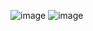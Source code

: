 ![image](https://user-images.githubusercontent.com/77582858/195446910-a3fc555b-cc71-4eb4-b5f8-e771b4366458.png)
![image](https://user-images.githubusercontent.com/77582858/195446808-7d9d0bc4-ffa0-465c-a26a-0dbfcc1ac3d9.png)
  